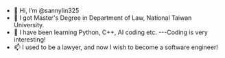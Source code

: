 - 👋 Hi, I’m @sannylin325
- 👀 I got Master's Degree in Department of Law, National Taiwan University.
- 🌱 I have been learning Python, C++, AI coding etc. ---Coding is very interesting!
- 📫 I used to be a lawyer, and now I wish to become a software engineer!
 
<!---
- 💞️
- 📫 
- 😄 
- ⚡
sannylin325/sannylin325 is a ✨ special ✨ repository because its `README.md` (this file) appears on your GitHub profile.
You can click the Preview link to take a look at your changes.
--->

